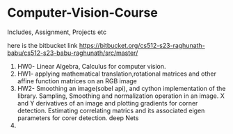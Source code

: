 # Computer-Vision-Course
Includes, Assignment, Projects etc


here is the bitbucket link
https://bitbucket.org/cs512-s23-raghunath-babu/cs512-s23-babu-raghunath/src/master/

1. HW0- Linear Algebra, Calculus for computer vision.
2. HW1- applying mathematical translation,rotational matrices and other affine function matrices on an RGB image
3. HW2- Smoothing an image(sobel api), and cython implementation of the library.
   Sampling, Smoothing and normalization operation in an image.
   X and Y derivatives of an image and plotting gradients for corner detection.
   Estimating correlating matrics and its associated eigen parameters for corer detection.
   deep Nets
5. 
